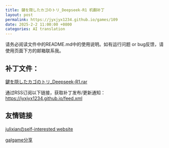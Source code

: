 ```yaml
---
title: 鍵を隠したカゴのトリ_Deepseek-R1 机翻补丁
layout: post
permalink: https://jyxjyx1234.github.io/games/109
date: 2025-2-2 11:00:00 +0800
categories: AI translation
---
```



请务必阅读文件中的README.md中的使用说明。如有运行问题 or bug反馈，请使用页面下方的邮箱联系我。

## 补丁文件：

[鍵を隠したカゴのトリ_Deepseek-R1.rar](../resources/鍵を隠したカゴのトリ_Deepseek-R1.rar)

 

通过RSS订阅以下链接，获取补丁发布/更新通知：https://jyxjyx1234.github.io/feed.xml

## 友情链接

[julixianのself-interested website](https://julixian-siw.worldsystem.top/) 

[galgame分享](https://t.me/galgpt)